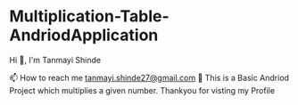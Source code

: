 # Multiplication-Table-AndriodApplication
Hi 👋, I'm Tanmayi Shinde

📫 How to reach me tanmayi.shinde27@gmail.com
🌱 This is a Basic Andriod Project which multiplies a given number.
Thankyou for visting my Profile
